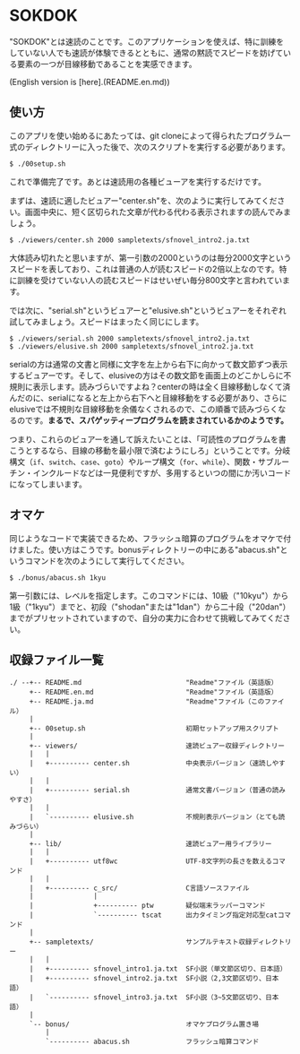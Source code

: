 # SOKDOK

"SOKDOK"とは速読のことです。このアプリケーションを使えば、特に訓練をしていない人でも速読が体験できるとともに、通常の黙読でスピードを妨げている要素の一つが目線移動であることを実感できます。

(English version is [here].(README.en.md))

## 使い方

このアプリを使い始めるにあたっては、git cloneによって得られたプログラム一式のディレクトリーに入った後で、次のスクリプトを実行する必要があります。

```
$ ./00setup.sh
```

これで準備完了です。あとは速読用の各種ビューアを実行するだけです。

まずは、速読に適したビュアー"center.sh"を、次のように実行してみてください。画面中央に、短く区切られた文章が代わる代わる表示されますの読んでみましょう。

```
$ ./viewers/center.sh 2000 sampletexts/sfnovel_intro2.ja.txt
```

大体読み切れたと思いますが、第一引数の2000というのは毎分2000文字というスピードを表しており、これは普通の人が読むスピードの2倍以上なのです。特に訓練を受けていない人の読むスピードはせいぜい毎分800文字と言われています。

では次に、"serial.sh"というビュアーと"elusive.sh"というビュアーをそれぞれ試してみましょう。スピードはまったく同じにします。

```
$ ./viewers/serial.sh 2000 sampletexts/sfnovel_intro2.ja.txt
$ ./viewers/elusive.sh 2000 sampletexts/sfnovel_intro2.ja.txt
```

serialの方は通常の文書と同様に文字を左上から右下に向かって数文節ずつ表示するビュアーです。そして、elusiveの方はその数文節を画面上のどこかしらに不規則に表示します。読みづらいですよね？centerの時は全く目線移動しなくて済んだのに、serialになると左上から右下へと目線移動をする必要があり、さらにelusiveでは不規則な目線移動を余儀なくされるので、この順番で読みづらくなるのです。**まるで、スパゲッティープログラムを読まされているかのようです。**

つまり、これらのビュアーを通して訴えたいことは、「可読性のプログラムを書こうとするなら、目線の移動を最小限で済むようにしろ」ということです。分岐構文（`if`、`switch`、`case`、`goto`）やループ構文（`for`、`while`）、関数・サブルーチン・インクルードなどは一見便利ですが、多用するといつの間にか汚いコードになってしまいます。

## オマケ

同じようなコードで実装できるため、フラッシュ暗算のプログラムをオマケで付けました。使い方はこうです。bonusディレクトリーの中にある"abacus.sh"というコマンドを次のようにして実行してください。

```
$ ./bonus/abacus.sh 1kyu
```

第一引数には、レベルを指定します。このコマンドには、10級（"10kyu"）から1級（"1kyu"）までと、初段（"shodan"または"1dan"）から二十段（"20dan"）までがプリセットされていますので、自分の実力に合わせて挑戦してみてください。


## 収録ファイル一覧

```
./ --+-- README.md                          "Readme"ファイル（英語版）
     +-- README.en.md                       "Readme"ファイル（英語版）
     +-- README.ja.md                       "Readme"ファイル（このファイル）
     |                                      
     +-- 00setup.sh                         初期セットアップ用スクリプト
     |                                      
     +-- viewers/                           速読ビュアー収録ディレクトリー
     |   |                                  
     |   +---------- center.sh              中央表示バージョン（速読しやすい）
     |   |                                  
     |   +---------- serial.sh              通常文書バージョン（普通の読みやすさ）
     |   |                                  
     |   `---------- elusive.sh             不規則表示バージョン（とても読みづらい）
     |                                      
     +-- lib/                               速読ビュアー用ライブラリー
     |   |                                  
     |   +---------- utf8wc                 UTF-8文字列の長さを数えるコマンド
     |   |                                  
     |   +---------- c_src/                 C言語ソースファイル
     |               |                      
     |               +---------- ptw        疑似端末ラッパーコマンド
     |               `---------- tscat      出力タイミング指定対応型catコマンド
     |                                      
     +-- sampletexts/                       サンプルテキスト収録ディレクトリー
     |   |                                  
     |   +---------- sfnovel_intro1.ja.txt  SF小説（単文節区切り、日本語）
     |   +---------- sfnovel_intro2.ja.txt  SF小説（2,3文節区切り、日本語）
     |   `---------- sfnovel_intro3.ja.txt  SF小説（3~5文節区切り、日本語）
     |
     `-- bonus/                             オマケプログラム置き場
         |
         `---------- abacus.sh              フラッシュ暗算コマンド
```
